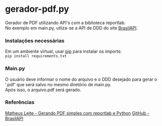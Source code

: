 # gerador-pdf.py
Gerador de PDF utilizando API's com a biblioteca reportlab.<br>
No exemplo em main.py, utliza-se a API de DDD do site <a href='https://brasilapi.com.br/' target='_blank'>BrasilAPI</a>.<br>

<h3>Instalações necessárias</h3>
Em um ambiente virtual, usar <a href='https://pypi.org/project/pip/' target='_blank'>pip</a> para instalar os imports:<br>
<code>pip install requirements.txt</code><br>
<h3>Main.py</h3>
O usuário deve informar o nome do arquivo e o DDD desejado para gerar o '.pdf' que será salvo no mesmo diretório de main.py.<br>
Após isso, o arquivo.pdf será gerado.<br>
<h3>Referências</h3>
<a href='https://medium.com/@matheusjoselfm/tutorial-gerando-pdf-simples-com-reportlab-e-python-6b67e3692bef' target='_blank'>Matheus Leite - Gerando PDF simples com reportlab e Python</a>
<a href='https://github.com/BrasilAPI' target='_blank'>GitHub - BrasilAPI</a>
